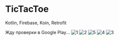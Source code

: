 # TicTacToe
Kotlin, Firebase, Koin, Retrofit

Жду проверки в Google Play...
![1](https://github.com/batya3000/TicTacToe/assets/73420343/e904740d-0f52-4505-823e-97ff989cd198)
![2](https://github.com/batya3000/TicTacToe/assets/73420343/5cb67761-e0f1-411b-a0f7-422d62a9687b)
![5](https://github.com/batya3000/TicTacToe/assets/73420343/eabea77d-f635-4237-96b1-feedc6913a0d)
![4](https://github.com/batya3000/TicTacToe/assets/73420343/72875ae4-8658-4aa9-9678-fb07d717ef6c)
![3](https://github.com/batya3000/TicTacToe/assets/73420343/18673a6e-657b-49fb-b5ed-b786b036aa0e)
